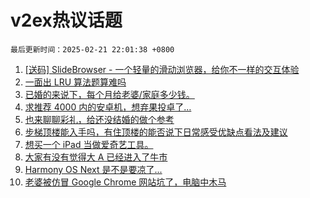 # v2ex热议话题

`最后更新时间：2025-02-21 22:01:38 +0800`

1. [[送码] SlideBrowser - 一个轻量的滑动浏览器，给你不一样的交互体验](https://www.v2ex.com/t/1113107)
1. [一面出 LRU 算法题算难吗](https://www.v2ex.com/t/1113104)
1. [已婚的来说下，每个月给老婆/家庭多少钱。](https://www.v2ex.com/t/1113156)
1. [求推荐 4000 内的安卓机，想弃果投卓了…](https://www.v2ex.com/t/1113194)
1. [也来聊聊彩礼，给还没结婚的做个参考](https://www.v2ex.com/t/1113292)
1. [步梯顶楼能入手吗，有住顶楼的能否说下日常感受优缺点看法及建议](https://www.v2ex.com/t/1113244)
1. [想买一个 iPad 当做爱奇艺工具。](https://www.v2ex.com/t/1113125)
1. [大家有没有觉得大 A 已经进入了牛市](https://www.v2ex.com/t/1113205)
1. [Harmony OS Next 是不是要凉了...](https://www.v2ex.com/t/1113345)
1. [老婆被仿冒 Google Chrome 网站坑了，电脑中木马](https://www.v2ex.com/t/1113249)

